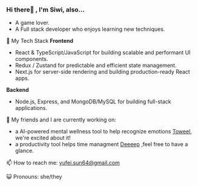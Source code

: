 ### Hi there👋 , I'm Siwi, also...
- A game lover. 
- A Full stack developer who enjoys learning new techniques.

🌱 My Tech Stack
**Frontend**
- React & TypeScript/JavaScript for building scalable and performant UI components.
- Redux / Zustand for predictable and efficient state management.
- Next.js for server-side rendering and building production-ready React apps.

**Backend**
- Node.js, Express, and MongoDB/MySQL for building full-stack applications.

💼 My friends and I are currently working on:
- a AI-powered mental wellness tool to help recognize emotions [Toweel](https://github.com/Towe-el), we're excited about it!
- a productivity tool helps time managment [Deeeep](https://github.com/DeepWork2025) ,feel free to have a glance.

📫 How to reach me: yufei.sun64@gmail.com

😺 Pronouns: she/they
  
<!-- 👯 I’m looking to collaborate on ...
-!>


